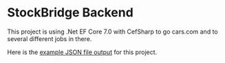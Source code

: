# StockBridge Backend
This project is using .Net EF Core 7.0 with CefSharp to go cars.com and to several different jobs in there.

Here is the [example JSON file output](Result.json) for this project.
